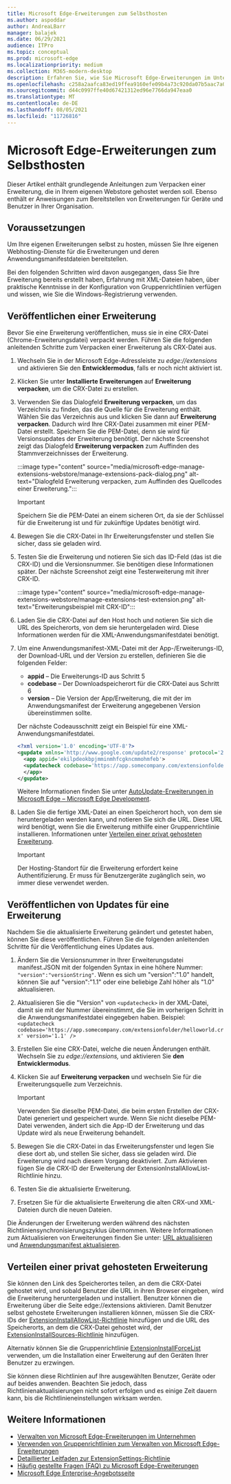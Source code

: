 ```yaml
---
title: Microsoft Edge-Erweiterungen zum Selbsthosten
ms.author: aspoddar
author: AndreaLBarr
manager: balajek
ms.date: 06/29/2021
audience: ITPro
ms.topic: conceptual
ms.prod: microsoft-edge
ms.localizationpriority: medium
ms.collection: M365-modern-desktop
description: Erfahren Sie, wie Sie Microsoft Edge-Erweiterungen im Unternehmen verpacken und selbst hosten.
ms.openlocfilehash: c258a2aafca83ed19ffea9160efe09b4a73c920da07b5aac7a0d5ef546db4822
ms.sourcegitcommit: d44c0997ffe40d67421312ed96e7766da947eaa0
ms.translationtype: MT
ms.contentlocale: de-DE
ms.lasthandoff: 08/05/2021
ms.locfileid: "11726816"
---
```

# <a name="self-host-microsoft-edge-extensions"></a>Microsoft Edge-Erweiterungen zum Selbsthosten

Dieser Artikel enthält grundlegende Anleitungen zum Verpacken einer Erweiterung, die in Ihrem eigenen Webstore gehostet werden soll. Ebenso enthält er Anweisungen zum Bereitstellen von Erweiterungen für Geräte und Benutzer in Ihrer Organisation.

## <a name="prerequisites"></a>Voraussetzungen

Um Ihre eigenen Erweiterungen selbst zu hosten, müssen Sie Ihre eigenen Webhosting-Dienste für die Erweiterungen und deren Anwendungsmanifestdateien bereitstellen.

 Bei den folgenden Schritten wird davon ausgegangen, dass Sie Ihre Erweiterung bereits erstellt haben, Erfahrung mit XML-Dateien haben, über praktische Kenntnisse in der Konfiguration von Gruppenrichtlinien verfügen und wissen, wie Sie die Windows-Registrierung verwenden.

## <a name="publish-an-extension"></a>Veröffentlichen einer Erweiterung

Bevor Sie eine Erweiterung veröffentlichen, muss sie in eine CRX-Datei (Chrome-Erweiterungsdatei) verpackt werden. Führen Sie die folgenden anleitenden Schritte zum Verpacken einer Erweiterung als CRX-Datei aus.

1. Wechseln Sie in der Microsoft Edge-Adressleiste zu *edge://extensions* und aktivieren Sie den **Entwicklermodus**, falls er noch nicht aktiviert ist.
2. Klicken Sie unter **Installierte Erweiterungen** auf **Erweiterung verpacken**, um die CRX-Datei zu erstellen.
3. Verwenden Sie das Dialogfeld **Erweiterung verpacken**, um das Verzeichnis zu finden, das die Quelle für die Erweiterung enthält. Wählen Sie das Verzeichnis aus und klicken Sie dann auf **Erweiterung verpacken**.  Dadurch wird Ihre CRX-Datei zusammen mit einer PEM-Datei erstellt. Speichern Sie die PEM-Datei, denn sie wird für Versionsupdates der Erweiterung benötigt. Der nächste Screenshot zeigt das Dialogfeld **Erweiterung verpacken** zum Auffinden des Stammverzeichnisses der Erweiterung.

   :::image type="content" source="media/microsoft-edge-manage-extensions-webstore/manage-extensions-pack-dialog.png" alt-text="Dialogfeld Erweiterung verpacken, zum Auffinden des Quellcodes einer Erweiterung.":::

   > [!IMPORTANT]
   > Speichern Sie die PEM-Datei an einem sicheren Ort, da sie der Schlüssel für die Erweiterung ist und für zukünftige Updates benötigt wird.

4. Bewegen Sie die CRX-Datei in Ihr Erweiterungsfenster und stellen Sie sicher, dass sie geladen wird.
5. Testen Sie die Erweiterung und notieren Sie sich das ID-Feld (das ist die CRX-ID) und die Versionsnummer. Sie benötigen diese Informationen später. Der nächste Screenshot zeigt eine Testerweiterung mit ihrer CRX-ID.

   :::image type="content" source="media/microsoft-edge-manage-extensions-webstore/manage-extensions-test-extension.png" alt-text="Erweiterungsbeispiel mit CRX-ID":::

6. Laden Sie die CRX-Datei auf den Host hoch und notieren Sie sich die URL des Speicherorts, von dem sie heruntergeladen wird. Diese Informationen werden für die XML-Anwendungsmanifestdatei benötigt.
7. Um eine Anwendungsmanifest-XML-Datei mit der App-/Erweiterungs-ID, der Download-URL und der Version zu erstellen, definieren Sie die folgenden Felder:  

   - **appid** – Die Erweiterungs-ID aus Schritt 5
   - **codebase** – Der Downloadspeicherort für die CRX-Datei aus Schritt 6
   - **version** – Die Version der App/Erweiterung, die mit der im Anwendungsmanifest der Erweiterung angegebenen Version übereinstimmen sollte.

   Der nächste Codeausschnitt zeigt ein Beispiel für eine XML-Anwendungsmanifestdatei.

   ```xml
   <?xml version='1.0' encoding='UTF-8'?> 
   <gupdate xmlns='http://www.google.com/update2/response' protocol='2.0'> 
     <app appid='ekilpdeokbpjmminmhfcgkncmmohmfeb'> 
     <updatecheck codebase='https://app.somecompany.com/extensionfolder/helloworld.crx' version='1.0' /> 
     </app> 
   </gupdate> 
   ```

   Weitere Informationen finden Sie unter [AutoUpdate-Erweiterungen in Microsoft Edge – Microsoft Edge Development](/microsoft-edge/extensions-chromium/enterprise/auto-update).

8. Laden Sie die fertige XML-Datei an einen Speicherort hoch, von dem sie heruntergeladen werden kann, und notieren Sie sich die URL. Diese URL wird benötigt, wenn Sie die Erweiterung mithilfe einer Gruppenrichtlinie installieren. Informationen unter [Verteilen einer privat gehosteten Erweiterung](#distribute-a-privately-hosted-extension).

   > [!IMPORTANT]
   > Der Hosting-Standort für die Erweiterung erfordert keine Authentifizierung. Er muss für Benutzergeräte zugänglich sein, wo immer diese verwendet werden.

## <a name="publish-updates-to-an-extension"></a>Veröffentlichen von Updates für eine Erweiterung

Nachdem Sie die aktualisierte Erweiterung geändert und getestet haben, können Sie diese veröffentlichen. Führen Sie die folgenden anleitenden Schritte für die Veröffentlichung eines Updates aus.

1. Ändern Sie die Versionsnummer in Ihrer Erweiterungsdatei manifest.JSON mit der folgenden Syntax in eine höhere Nummer: `"version":"versionString"`. Wenn es sich um "version":"1.0" handelt, können Sie auf "version":"1.1" oder eine beliebige Zahl höher als "1.0" aktualisieren.
2. Aktualisieren Sie die "Version" von `<updatecheck>` in der XML-Datei, damit sie mit der Nummer übereinstimmt, die Sie im vorherigen Schritt in die Anwendungsmanifestdatei eingegeben haben. Beispiel:<br>`<updatecheck codebase='https://app.somecompany.com/extensionfolder/helloworld.crx' version='1.1' />`
3. Erstellen Sie eine CRX-Datei, welche die neuen Änderungen enthält. Wechseln Sie zu *edge://extensions,* und aktivieren Sie **den Entwicklermodus**.
4. Klicken Sie auf **Erweiterung verpacken** und wechseln Sie für die Erweiterungsquelle zum Verzeichnis.

   > [!IMPORTANT]
   > Verwenden Sie dieselbe PEM-Datei, die beim ersten Erstellen der CRX-Datei generiert und gespeichert wurde. Wenn Sie nicht dieselbe PEM-Datei verwenden, ändert sich die App-ID der Erweiterung und das Update wird als neue Erweiterung behandelt.

5. Bewegen Sie die CRX-Datei in das Erweiterungsfenster und legen Sie diese dort ab, und stellen Sie sicher, dass sie geladen wird. Die Erweiterung wird nach diesem Vorgang deaktiviert. Zum Aktivieren fügen Sie die CRX-ID der Erweiterung der ExtensionInstallAllowList-Richtlinie hinzu. 
6. Testen Sie die aktualisierte Erweiterung.
7. Ersetzen Sie für die aktualisierte Erweiterung die alten CRX-und XML-Dateien durch die neuen Dateien.

Die Änderungen der Erweiterung werden während des nächsten Richtliniensynchronisierungszyklus übernommen. Weitere Informationen zum Aktualisieren von Erweiterungen finden Sie unter: [URL aktualisieren](/microsoft-edge/extensions-chromium/enterprise/auto-update#update-url) und [Anwendungsmanifest aktualisieren](/microsoft-edge/extensions-chromium/enterprise/auto-update#updated-manifest).

## <a name="distribute-a-privately-hosted-extension"></a>Verteilen einer privat gehosteten Erweiterung

Sie können den Link des Speicherortes teilen, an dem die CRX-Datei gehostet wird, und sobald Benutzer die URL in ihren Browser eingeben, wird die Erweiterung heruntergeladen und installiert. Benutzer können die Erweiterung über die Seite edge://extensions aktivieren. Damit Benutzer selbst gehostete Erweiterungen installieren können, müssen Sie die CRX-IDs der [ExtensionInstallAllowList-Richtlinie](/deployedge/microsoft-edge-policies#extensioninstallallowlist) hinzufügen und die URL des Speicherorts, an dem die CRX-Datei gehostet wird, der [ExtensionInstallSources-Richtlinie](/deployedge/microsoft-edge-policies#extensioninstallsources) hinzufügen.

Alternativ können Sie die Gruppenrichtlinie [ExtensionInstallForceList](/deployedge/microsoft-edge-manage-extensions-policies#force-install-an-extension) verwenden, um die Installation einer Erweiterung auf den Geräten Ihrer Benutzer zu erzwingen.

Sie können diese Richtlinien auf Ihre ausgewählten Benutzer, Geräte oder auf beides anwenden. Beachten Sie jedoch, dass Richtlinienaktualisierungen nicht sofort erfolgen und es einige Zeit dauern kann, bis die Richtlinieneinstellungen wirksam werden.

## <a name="see-also"></a>Weitere Informationen

- [Verwalten von Microsoft Edge-Erweiterungen im Unternehmen](microsoft-edge-manage-extensions.md)
- [Verwenden von Gruppenrichtlinien zum Verwalten von Microsoft Edge-Erweiterungen](microsoft-edge-manage-extensions-policies.md)
- [Detaillierter Leitfaden zur ExtensionSettings-Richtlinie](microsoft-edge-manage-extensions-ref-guide.md)
- [Häufig gestellte Fragen (FAQ) zu Microsoft Edge-Erweiterungen](microsoft-edge-manage-extensions-faq.md)
- [Microsoft Edge Enterprise-Angebotsseite](https://aka.ms/EdgeEnterprise)
